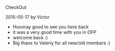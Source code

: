 CheckOut

2015-05-17 by Victor

* Hoooray good to see you here back
* it was a very good time with you in OFP
* welcome back :)
* Big thanx to Valeriy for all new/old members :)
